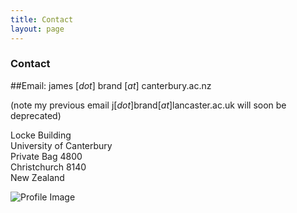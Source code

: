 ```yaml
---
title: Contact
layout: page
---
```


### Contact

##Email: james [_dot_] brand [_at_] canterbury.ac.nz

(note my previous email j[_dot_]brand[_at_]lancaster.ac.uk will soon be deprecated)

Locke Building<br/>
University of Canterbury<br/>
Private Bag 4800<br/>
Christchurch 8140<br/>
New Zealand

![Profile Image](https://jamesbrandscience.github.io/assets/arrival_bouba_kiki.JPG)
